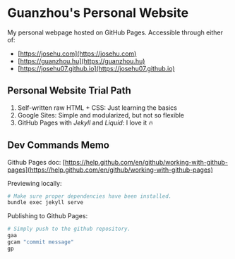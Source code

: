 # Guanzhou's Personal Website

My personal webpage hosted on GitHub Pages. Accessible through either of:

- [https://josehu.com](https://josehu.com)
- [https://guanzhou.hu](https://guanzhou.hu)
- [https://josehu07.github.io](https://josehu07.github.io)

## Personal Website Trial Path

1. Self-written raw HTML + CSS: Just learning the basics
2. Google Sites: Simple and modularized, but not so flexible
3. GitHub Pages with *Jekyll* and *Liquid*: I love it 🔥

## Dev Commands Memo

Github Pages doc: [https://help.github.com/en/github/working-with-github-pages](https://help.github.com/en/github/working-with-github-pages)

Previewing locally:

```bash
# Make sure proper dependencies have been installed.
bundle exec jekyll serve
```

Publishing to Github Pages:

```bash
# Simply push to the github repository.
gaa
gcam "commit message"
gp
```

